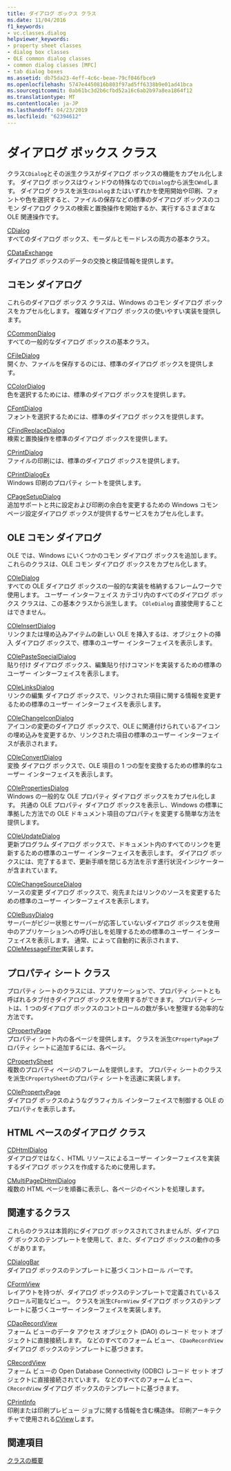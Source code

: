 ```yaml
---
title: ダイアログ ボックス クラス
ms.date: 11/04/2016
f1_keywords:
- vc.classes.dialog
helpviewer_keywords:
- property sheet classes
- dialog box classes
- OLE common dialog classes
- common dialog classes [MFC]
- tab dialog boxes
ms.assetid: db75da23-4eff-4c6c-beae-79cf046fbce9
ms.openlocfilehash: 5747e4450816b803f97ad5ff6338b9e01ad41bca
ms.sourcegitcommit: 0ab61bc3d2b6cfbd52a16c6ab2b97a8ea1864f12
ms.translationtype: MT
ms.contentlocale: ja-JP
ms.lasthandoff: 04/23/2019
ms.locfileid: "62394612"
---
```

# <a name="dialog-box-classes"></a>ダイアログ ボックス クラス

クラス`CDialog`とその派生クラスがダイアログ ボックスの機能をカプセル化します。 ダイアログ ボックスはウィンドウの特殊なので`CDialog`から派生`CWnd`します。 ダイアログ クラスを派生`CDialog`またはいずれかを使用開始や印刷、フォントや色を選択すると、ファイルの保存などの標準のダイアログ ボックスのコモン ダイアログ クラスの検索と置換操作を開始するか、実行するさまざまな OLE 関連操作です。

[CDialog](../mfc/reference/cdialog-class.md)<br/>
すべてのダイアログ ボックス、モーダルとモードレスの両方の基本クラス。

[CDataExchange](../mfc/reference/cdataexchange-class.md)<br/>
ダイアログ ボックスのデータの交換と検証情報を提供します。

## <a name="common-dialogs"></a>コモン ダイアログ

これらのダイアログ ボックス クラスは、Windows のコモン ダイアログ ボックスをカプセル化します。 複雑なダイアログ ボックスの使いやすい実装を提供します。

[CCommonDialog](../mfc/reference/ccommondialog-class.md)<br/>
すべての一般的なダイアログ ボックスの基本クラス。

[CFileDialog](../mfc/reference/cfiledialog-class.md)<br/>
開くか、ファイルを保存するのには、標準のダイアログ ボックスを提供します。

[CColorDialog](../mfc/reference/ccolordialog-class.md)<br/>
色を選択するためには、標準のダイアログ ボックスを提供します。

[CFontDialog](../mfc/reference/cfontdialog-class.md)<br/>
フォントを選択するためには、標準のダイアログ ボックスを提供します。

[CFindReplaceDialog](../mfc/reference/cfindreplacedialog-class.md)<br/>
検索と置換操作を標準のダイアログ ボックスを提供します。

[CPrintDialog](../mfc/reference/cprintdialog-class.md)<br/>
ファイルの印刷には、標準のダイアログ ボックスを提供します。

[CPrintDialogEx](../mfc/reference/cprintdialogex-class.md)<br/>
Windows 印刷のプロパティ シートを提供します。

[CPageSetupDialog](../mfc/reference/cpagesetupdialog-class.md)<br/>
追加サポートと共に設定および印刷の余白を変更するための Windows コモン ページ設定ダイアログ ボックスが提供するサービスをカプセル化します。

## <a name="ole-common-dialogs"></a>OLE コモン ダイアログ

OLE では、Windows にいくつかのコモン ダイアログ ボックスを追加します。 これらのクラスは、OLE コモン ダイアログ ボックスをカプセル化します。

[COleDialog](../mfc/reference/coledialog-class.md)<br/>
すべての OLE ダイアログ ボックスの一般的な実装を格納するフレームワークで使用します。 ユーザー インターフェイス カテゴリ内のすべてのダイアログ ボックス クラスは、この基本クラスから派生します。 `COleDialog` 直接使用することはできません。

[COleInsertDialog](../mfc/reference/coleinsertdialog-class.md)<br/>
リンクまたは埋め込みアイテムの新しい OLE を挿入するは、オブジェクトの挿入 ダイアログ ボックスで、標準のユーザー インターフェイスを表示します。

[COlePasteSpecialDialog](../mfc/reference/colepastespecialdialog-class.md)<br/>
貼り付け ダイアログ ボックス、編集貼り付けコマンドを実装するための標準のユーザー インターフェイスを表示します。

[COleLinksDialog](../mfc/reference/colelinksdialog-class.md)<br/>
リンクの編集 ダイアログ ボックスで、リンクされた項目に関する情報を変更するための標準のユーザー インターフェイスを表示します。

[COleChangeIconDialog](../mfc/reference/colechangeicondialog-class.md)<br/>
アイコンの変更のダイアログ ボックスで、OLE に関連付けられているアイコンの埋め込みを変更するか、リンクされた項目の標準のユーザー インターフェイスが表示されます。

[COleConvertDialog](../mfc/reference/coleconvertdialog-class.md)<br/>
変換 ダイアログ ボックスで、OLE 項目の 1 つの型を変換するための標準的なユーザー インターフェイスを表示します。

[COlePropertiesDialog](../mfc/reference/colepropertiesdialog-class.md)<br/>
Windows の一般的な OLE プロパティ ダイアログ ボックスをカプセル化します。 共通の OLE プロパティ ダイアログ ボックスを表示し、Windows の標準に準拠した方法での OLE ドキュメント項目のプロパティを変更する簡単な方法を提供します。

[COleUpdateDialog](../mfc/reference/coleupdatedialog-class.md)<br/>
更新プログラム ダイアログ ボックスで、ドキュメント内のすべてのリンクを更新するための標準のユーザー インターフェイスを表示します。 ダイアログ ボックスには、完了するまで、更新手順を閉じる方法を示す進行状況インジケーターが含まれています。

[COleChangeSourceDialog](../mfc/reference/colechangesourcedialog-class.md)<br/>
ソースの変更 ダイアログ ボックスで、宛先またはリンクのソースを変更するための標準のユーザー インターフェイスを表示します。

[COleBusyDialog](../mfc/reference/colebusydialog-class.md)<br/>
サーバーがビジー状態とサーバーが応答していないダイアログ ボックスを使用中のアプリケーションへの呼び出しを処理するための標準のユーザー インターフェイスを表示します。 通常、によって自動的に表示されます、 [COleMessageFilter](../mfc/reference/colemessagefilter-class.md)実装します。

## <a name="property-sheet-classes"></a>プロパティ シート クラス

プロパティ シートのクラスには、アプリケーションで、プロパティ シートとも呼ばれるタブ付きダイアログ ボックスを使用するができます。 プロパティ シートは、1 つのダイアログ ボックスのコントロールの数が多いを整理する効率的な方法です。

[CPropertyPage](../mfc/reference/cpropertypage-class.md)<br/>
プロパティ シート内の各ページを提供します。 クラスを派生`CPropertyPage`プロパティ シートに追加するには、各ページ。

[CPropertySheet](../mfc/reference/cpropertysheet-class.md)<br/>
複数のプロパティ ページのフレームを提供します。 プロパティ シートのクラスを派生`CPropertySheet`のプロパティ シートを迅速に実装します。

[COlePropertyPage](../mfc/reference/colepropertypage-class.md)<br/>
ダイアログ ボックスのようなグラフィカル インターフェイスで制御する OLE のプロパティを表示します。

## <a name="html-based-dialog-classes"></a>HTML ベースのダイアログ クラス

[CDHtmlDialog](../mfc/reference/cdhtmldialog-class.md)<br/>
ダイアログではなく、HTML リソースによるユーザー インターフェイスを実装するダイアログ ボックスを作成するために使用します。

[CMultiPageDHtmlDialog](../mfc/reference/cmultipagedhtmldialog-class.md)<br/>
複数の HTML ページを順番に表示し、各ページのイベントを処理します。

## <a name="related-classes"></a>関連するクラス

これらのクラスは本質的にダイアログ ボックスされてされませんが、ダイアログ ボックスのテンプレートを使用して、また、ダイアログ ボックスの動作の多くがあります。

[CDialogBar](../mfc/reference/cdialogbar-class.md)<br/>
ダイアログ ボックスのテンプレートに基づくコントロール バーです。

[CFormView](../mfc/reference/cformview-class.md)<br/>
レイアウトを持つが、ダイアログ ボックスのテンプレートで定義されているスクロール可能なビュー。 クラスを派生`CFormView` ダイアログ ボックスのテンプレートに基づくユーザー インターフェイスを実装します。

[CDaoRecordView](../mfc/reference/cdaorecordview-class.md)<br/>
フォーム ビューのデータ アクセス オブジェクト (DAO) のレコード セット オブジェクトに直接接続します。 などのすべてのフォーム ビュー、 `CDaoRecordView`  ダイアログ ボックスのテンプレートに基づきます。

[CRecordView](../mfc/reference/crecordview-class.md)<br/>
フォーム ビューの Open Database Connectivity (ODBC) レコード セット オブジェクトに直接接続されています。 などのすべてのフォーム ビュー、 `CRecordView`  ダイアログ ボックスのテンプレートに基づきます。

[CPrintInfo](../mfc/reference/cprintinfo-structure.md)<br/>
印刷または印刷プレビュー ジョブに関する情報を含む構造体。 印刷アーキテクチャで使用される[CView](../mfc/reference/cview-class.md)します。

## <a name="see-also"></a>関連項目

[クラスの概要](../mfc/class-library-overview.md)
